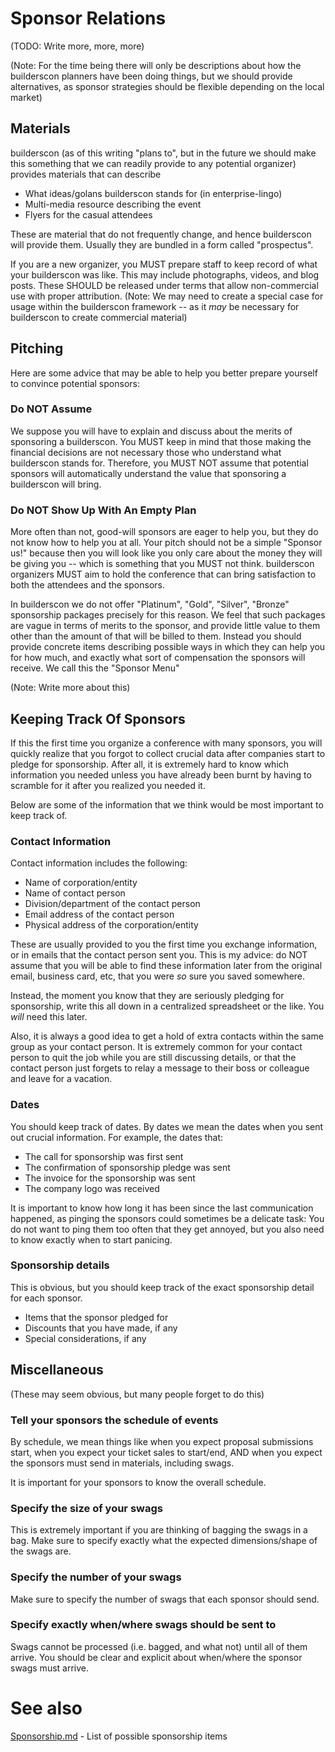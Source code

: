 # Sponsor Relations

(TODO: Write more, more, more)

(Note: For the time being there will only be descriptions about how the builderscon planners have been doing things, but we should provide alternatives, as sponsor strategies should be flexible depending on the local market)

## Materials

builderscon (as of this writing "plans to", but in the future we should make this something that we can readily provide to any potential organizer) provides materials that can describe

* What ideas/golans builderscon stands for (in enterprise-lingo)
* Multi-media resource describing the event
* Flyers for the casual attendees

These are material that do not frequently change, and hence builderscon will provide them. Usually they are bundled in a form called "prospectus".

If you are a new organizer, you MUST prepare staff to keep record of what your builderscon was like. This may include photographs, videos, and blog posts. These SHOULD be released under terms that allow non-commercial use with proper attribution. (Note: We may need to create a special case for usage within the builderscon framework -- as it *may* be necessary for builderscon to create commercial material)

## Pitching

Here are some advice that may be able to help you better prepare yourself to convince potential sponsors:

### Do NOT Assume

We suppose you will have to explain and discuss about the merits of sponsoring a builderscon. You MUST keep in mind that those making the financial decisions are not necessary those who understand what builderscon stands for. Therefore, you MUST NOT assume that potential sponsors will automatically understand the value that sponsoring a builderscon will bring.

### Do NOT Show Up With An Empty Plan

More often than not, good-will sponsors are eager to help you, but they do not know how to help you at all. Your pitch should not be a simple "Sponsor us!" because then you will look like you only care about the money they will be giving you -- which is something that you MUST not think. builderscon organizers MUST aim to hold the conference that can bring satisfaction to both the attendees and the sponsors.

In builderscon we do not offer "Platinum", "Gold", "Silver", "Bronze" sponsorship packages precisely for this reason. We feel that such packages are vague in terms of merits to the sponsor, and provide little value to them other than the amount of that will be billed to them. Instead you should provide concrete items describing possible ways in which they can help you for how much, and exactly what sort of compensation the sponsors will receive. We call this the "Sponsor Menu"

(Note: Write more about this)

## Keeping Track Of Sponsors

If this the first time you organize a conference with many sponsors, you will quickly realize that you forgot to collect crucial data after companies start to pledge for sponsorship. After all, it is extremely hard to know which information you needed unless you have already been burnt by having to scramble for it after you realized you needed it.

Below are some of the information that we think would be most important to keep track of.

### Contact Information

Contact information includes the following:

* Name of corporation/entity
* Name of contact person
* Division/department of the contact person
* Email address of the contact person
* Physical address of the corporation/entity

These are usually provided to you the first time you exchange information, or in emails that the contact person sent you. This is my advice: do NOT assume that you will be able to find these information later from the original email, business card, etc, that you were *so* sure you saved somewhere.

Instead, the moment you know that they are seriously pledging for sponsorship, write this all down in a centralized spreadsheet or the like. You *will* need this later.

Also, it is always a good idea to get a hold of extra contacts within the same group as your contact person. It is extremely common for your contact person to quit the job while you are still discussing details, or that the contact person just forgets to relay a message to their boss or colleague and leave for a vacation.

### Dates

You should keep track of dates. By dates we mean the dates when you sent out crucial information. For example, the dates that:

* The call for sponsorship was first sent
* The confirmation of sponsorship pledge was sent
* The invoice for the sponsorship was sent
* The company logo was received

It is important to know how long it has been since the last communication happened, as pinging the sponsors could sometimes be a delicate task: You do not want to ping them too often that they get annoyed, but you also need to know exactly when to start panicing.

### Sponsorship details

This is obvious, but you should keep track of the exact sponsorship detail for each sponsor. 

* Items that the sponsor pledged for
* Discounts that you have made, if any
* Special considerations, if any

## Miscellaneous

(These may seem obvious, but many people forget to do this)

### Tell your sponsors the schedule of events

By schedule, we mean things like when you expect proposal submissions start, when you expect your ticket sales to start/end, AND when you expect the sponsors must send in materials, including swags.

It is important for your sponsors to know the overall schedule.

### Specify the size of your swags

This is extremely important if you are thinking of bagging the swags in a bag. Make sure to specify exactly what the expected dimensions/shape of the swags are.

### Specify the number of your swags

Make sure to specify the number of swags that each sponsor should send.

### Specify exactly when/where swags should be sent to

Swags cannot be processed (i.e. bagged, and what not) until all of them arrive. You should be clear and explicit about when/where the sponsor swags must arrive.

# See also

[Sponsorship.md](Sponsorship.md) - List of possible sponsorship items
